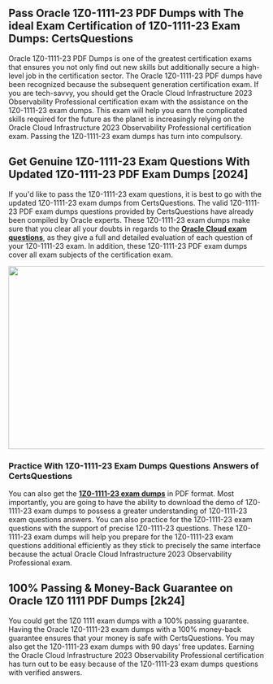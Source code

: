 <h2>Pass Oracle 1Z0-1111-23 PDF Dumps with The ideal Exam Certification of 1Z0-1111-23 Exam Dumps: CertsQuestions</h2>
<p>Oracle 1Z0-1111-23 PDF Dumps is one of the greatest certification exams that ensures you not only find out new skills but additionally secure a high-level job in the certification sector. The Oracle 1Z0-1111-23 PDF dumps have been recognized because the subsequent generation certification exam. If you are tech-savvy, you should get the Oracle Cloud Infrastructure 2023 Observability Professional certification exam with the assistance on the 1Z0-1111-23 exam dumps. This exam will help you earn the complicated skills required for the future as the planet is increasingly relying on the Oracle Cloud Infrastructure 2023 Observability Professional certification exam. Passing the 1Z0-1111-23 exam dumps has turn into compulsory.</p>
<h2>Get Genuine 1Z0-1111-23 Exam Questions With Updated 1Z0-1111-23 PDF Exam Dumps [2024]</h2>
<p>If you'd like to pass the 1Z0-1111-23 exam questions, it is best to go with the updated 1Z0-1111-23 exam dumps from CertsQuestions. The valid 1Z0-1111-23 PDF exam dumps questions provided by CertsQuestions have already been compiled by Oracle experts. These 1Z0-1111-23 exam dumps make sure that you clear all your doubts in regards to the <strong><a href="https://www.certsquestions.com/oracle-cloud-certification.html">Oracle Cloud exam questions</a></strong>, as they give a full and detailed evaluation of each question of your 1Z0-1111-23 exam. In addition, these 1Z0-1111-23 PDF exam dumps cover all exam subjects of the certification exam.</p>
<p><img style="display: block; margin-left: auto; margin-right: auto;" src="https://i.imgur.com/53zZ4Bb.png" alt="" width="720" height="360" /></p>
<h3>Practice With 1Z0-1111-23 Exam Dumps Questions Answers of CertsQuestions</h3>
<p>You can also get the <a href="https://www.certsquestions.com/1Z0-1111-23-pdf-dumps.html"><strong>1Z0-1111-23 exam dumps</strong></a> in PDF format. Most importantly, you are going to have the ability to download the demo of 1Z0-1111-23 exam dumps to possess a greater understanding of 1Z0-1111-23 exam questions answers. You can also practice for the 1Z0-1111-23 exam questions with the support of precise 1Z0-1111-23 questions. These 1Z0-1111-23 exam dumps will help you prepare for the 1Z0-1111-23 exam questions additional efficiently as they stick to precisely the same interface because the actual Oracle Cloud Infrastructure 2023 Observability Professional exam.</p>
<h2>100% Passing &amp; Money-Back Guarantee on Oracle 1Z0 1111 PDF Dumps [2k24]</h2>
<p>You could get the 1Z0 1111 exam dumps with a 100% passing guarantee. Having the Oracle 1Z0-1111-23 exam dumps with a 100% money-back guarantee ensures that your money is safe with CertsQuestions. You may also get the 1Z0-1111-23 exam dumps with 90 days&rsquo; free updates. Earning the Oracle Cloud Infrastructure 2023 Observability Professional certification has turn out to be easy because of the 1Z0-1111-23 exam dumps questions with verified answers.</p>
